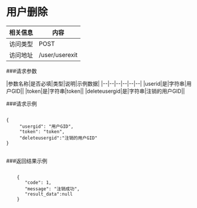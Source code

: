 # 用户删除
|相关信息|内容|
|--|--|
|访问类型|POST|
|访问地址|/user/userexit|

###请求参数

|参数名称|是否必填|类型|说明|示例数据|
|--|--|--|--|--|--|
|userid|是|字符串|用户GID||
|token|是|字符串|token||
|deleteusergid|是|字符串|注销的用户GID||

###请求示例
<pre>
<code>
{
     "usergid": "用户GID",
     "token": "token",
     "deleteusergid":"注销的用户GID"
}
</code>
</pre>

###返回结果示例

<pre>
<code>
    {
       "code": 1,
       "message": "注销成功",
       "result_data":null
    }



</code>
</pre>
